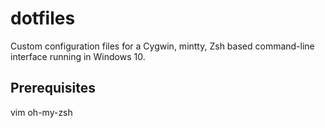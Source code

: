 # dotfiles
Custom configuration files for a Cygwin, mintty, Zsh based command-line interface running in Windows 10.

## Prerequisites
vim
oh-my-zsh
